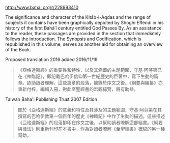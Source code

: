http://www.bahai.org/r/228993410

The significance and character of the Kitáb-i-Aqdas and the range of subjects it contains have been graphically depicted by Shoghi Effendi in his history of the first Bahá’í century entitled God Passes By. As an assistance to the reader, these passages are provided in the section that immediately follows the introduction. The Synopsis and Codification, which is republished in this volume, serves as another aid for obtaining an overview of the Book.

Proposed translation 2016 added 2016/11/19

>《亞格達斯經》的重要性和特性，以及其涵蓋的主題範圍，守基·阿芬第已在《神臨記》，即記載巴哈伊信仰第一世紀歷史的巨著中，寫下生動的篇章。欲助讀者理解，這些篇章的段落，摘錄於序文之後。《綱要與編纂》亦重新付梓，編輯入冊，對此至聖經書的宏觀綜覽，將有助益。

Taiwan Baha'i Publishing Trust 2007 Edition

>關於《亞格達斯經》的意義和特性及其涉及的主題範圍，守基·阿芬第在其撰寫的巴哈伊教第一個百年的歷史《神臨記》中作了生動的描述。這些描述《亞格達斯經》的段落排印在序文之後，以幫助讀者瞭解這部經書。《綱要與律法》則重新刊印在本書中，作為對讀者瞭解《至聖經書》概貌的另一種幫助。
